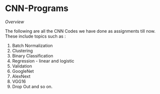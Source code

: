 # CNN-Programs

*Overview*

The following are all the CNN Codes we have done as assignments till now. 
These include topics such as :
1. Batch Normalization
2. Clustering
3. Binary Classification
4. Regression - linear and logistic
5. Validation
6. GoogleNet
7. AlexNext
8. VGG16
9. Drop Out
and so on. 
